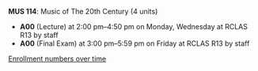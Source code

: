 **MUS 114**: Music of The 20th Century (4 units)

- **A00** (Lecture) at 2:00 pm–4:50 pm on Monday, Wednesday at RCLAS R13 by staff
- **A00** (Final Exam) at 3:00 pm–5:59 pm on Friday at RCLAS R13 by staff

[Enrollment numbers over time](./MUS114.tsv)
